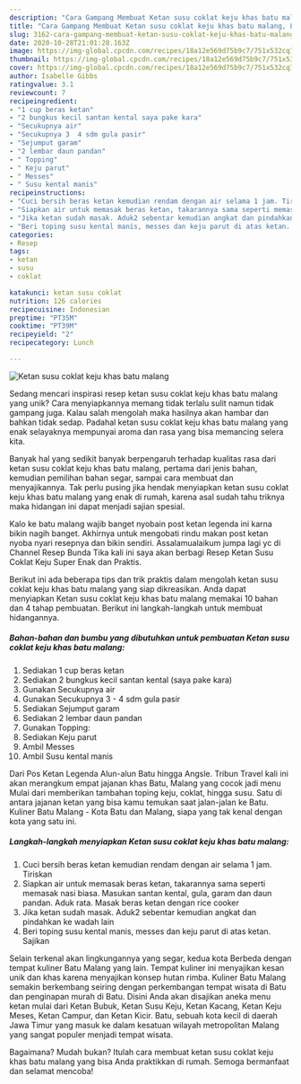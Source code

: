 ```yaml
---
description: "Cara Gampang Membuat Ketan susu coklat keju khas batu malang, Lezat Sekali"
title: "Cara Gampang Membuat Ketan susu coklat keju khas batu malang, Lezat Sekali"
slug: 3162-cara-gampang-membuat-ketan-susu-coklat-keju-khas-batu-malang-lezat-sekali
date: 2020-10-28T21:01:28.163Z
image: https://img-global.cpcdn.com/recipes/18a12e569d75b9c7/751x532cq70/ketan-susu-coklat-keju-khas-batu-malang-foto-resep-utama.jpg
thumbnail: https://img-global.cpcdn.com/recipes/18a12e569d75b9c7/751x532cq70/ketan-susu-coklat-keju-khas-batu-malang-foto-resep-utama.jpg
cover: https://img-global.cpcdn.com/recipes/18a12e569d75b9c7/751x532cq70/ketan-susu-coklat-keju-khas-batu-malang-foto-resep-utama.jpg
author: Isabelle Gibbs
ratingvalue: 3.1
reviewcount: 7
recipeingredient:
- "1 cup beras ketan"
- "2 bungkus kecil santan kental saya pake kara"
- "Secukupnya air"
- "Secukupnya 3  4 sdm gula pasir"
- "Sejumput garam"
- "2 lembar daun pandan"
- " Topping"
- " Keju parut"
- " Messes"
- " Susu kental manis"
recipeinstructions:
- "Cuci bersih beras ketan kemudian rendam dengan air selama 1 jam. Tiriskan"
- "Siapkan air untuk memasak beras ketan, takarannya sama seperti memasak nasi biasa. Masukan santan kental, gula, garam dan daun pandan. Aduk rata. Masak beras ketan dengan rice cooker"
- "Jika ketan sudah masak. Aduk2 sebentar kemudian angkat dan pindahkan ke wadah lain"
- "Beri toping susu kental manis, messes dan keju parut di atas ketan. Sajikan"
categories:
- Resep
tags:
- ketan
- susu
- coklat

katakunci: ketan susu coklat 
nutrition: 126 calories
recipecuisine: Indonesian
preptime: "PT35M"
cooktime: "PT39M"
recipeyield: "2"
recipecategory: Lunch

---
```



![Ketan susu coklat keju khas batu malang](https://img-global.cpcdn.com/recipes/18a12e569d75b9c7/751x532cq70/ketan-susu-coklat-keju-khas-batu-malang-foto-resep-utama.jpg)

Sedang mencari inspirasi resep ketan susu coklat keju khas batu malang yang unik? Cara menyiapkannya memang tidak terlalu sulit namun tidak gampang juga. Kalau salah mengolah maka hasilnya akan hambar dan bahkan tidak sedap. Padahal ketan susu coklat keju khas batu malang yang enak selayaknya mempunyai aroma dan rasa yang bisa memancing selera kita.

Banyak hal yang sedikit banyak berpengaruh terhadap kualitas rasa dari ketan susu coklat keju khas batu malang, pertama dari jenis bahan, kemudian pemilihan bahan segar, sampai cara membuat dan menyajikannya. Tak perlu pusing jika hendak menyiapkan ketan susu coklat keju khas batu malang yang enak di rumah, karena asal sudah tahu triknya maka hidangan ini dapat menjadi sajian spesial.

Kalo ke batu malang wajib banget nyobain post ketan legenda ini karna bikin nagih banget. Akhirnya untuk mengobati rindu makan post ketan nyoba nyari resepnya dan bikin sendiri. Assalamualaikum jumpa lagi yc di Channel Resep Bunda Tika kali ini saya akan berbagi Resep Ketan Susu Coklat Keju Super Enak dan Praktis.


Berikut ini ada beberapa tips dan trik praktis dalam mengolah ketan susu coklat keju khas batu malang yang siap dikreasikan. Anda dapat menyiapkan Ketan susu coklat keju khas batu malang memakai 10 bahan dan 4 tahap pembuatan. Berikut ini langkah-langkah untuk membuat hidangannya.

<!--inarticleads1-->

##### Bahan-bahan dan bumbu yang dibutuhkan untuk pembuatan Ketan susu coklat keju khas batu malang:

1. Sediakan 1 cup beras ketan
1. Sediakan 2 bungkus kecil santan kental (saya pake kara)
1. Gunakan Secukupnya air
1. Gunakan Secukupnya 3 - 4 sdm gula pasir
1. Sediakan Sejumput garam
1. Sediakan 2 lembar daun pandan
1. Gunakan  Topping:
1. Sediakan  Keju parut
1. Ambil  Messes
1. Ambil  Susu kental manis


Dari Pos Ketan Legenda Alun-alun Batu hingga Angsle. Tribun Travel kali ini akan merangkum empat jajanan khas Batu, Malang yang cocok jadi menu Mulai dari memberikan tambahan toping keju, coklat, hingga susu. Satu di antara jajanan ketan yang bisa kamu temukan saat jalan-jalan ke Batu. Kuliner Batu Malang - Kota Batu dan Malang, siapa yang tak kenal dengan kota yang satu ini. 

<!--inarticleads2-->

##### Langkah-langkah menyiapkan Ketan susu coklat keju khas batu malang:

1. Cuci bersih beras ketan kemudian rendam dengan air selama 1 jam. Tiriskan
1. Siapkan air untuk memasak beras ketan, takarannya sama seperti memasak nasi biasa. Masukan santan kental, gula, garam dan daun pandan. Aduk rata. Masak beras ketan dengan rice cooker
1. Jika ketan sudah masak. Aduk2 sebentar kemudian angkat dan pindahkan ke wadah lain
1. Beri toping susu kental manis, messes dan keju parut di atas ketan. Sajikan


Selain terkenal akan lingkungannya yang segar, kedua kota Berbeda dengan tempat kuliner Batu Malang yang lain. Tempat kuliner ini menyajikan kesan unik dan khas karena menyajikan konsep hutan rimba. Kuliner Batu Malang semakin berkembang seiring dengan perkembangan tempat wisata di Batu dan penginapan murah di Batu. Disini Anda akan disajikan aneka menu ketan mulai dari Ketan Bubuk, Ketan Susu Keju, Ketan Kacang, Ketan Keju Meses, Ketan Campur, dan Ketan Kicir. Batu, sebuah kota kecil di daerah Jawa Timur yang masuk ke dalam kesatuan wilayah metropolitan Malang yang sangat populer menjadi tempat wisata. 

Bagaimana? Mudah bukan? Itulah cara membuat ketan susu coklat keju khas batu malang yang bisa Anda praktikkan di rumah. Semoga bermanfaat dan selamat mencoba!
